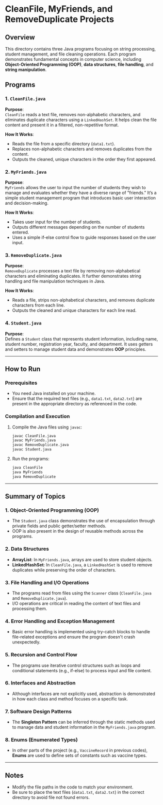 # CleanFile, MyFriends, and RemoveDuplicate Projects

## Overview

This directory contains three Java programs focusing on string processing, student management, and file cleaning operations. Each program demonstrates fundamental concepts in computer science, including **Object-Oriented Programming (OOP)**, **data structures**, **file handling**, and **string manipulation**.

## Programs

### 1. `CleanFile.java`

**Purpose**:  
`CleanFile` reads a text file, removes non-alphabetic characters, and eliminates duplicate characters using a `LinkedHashSet`. It helps clean the file content and present it in a filtered, non-repetitive format.

**How It Works**:
- Reads the file from a specific directory (`data1.txt`).
- Replaces non-alphabetic characters and removes duplicates from the content.
- Outputs the cleaned, unique characters in the order they first appeared.

### 2. `MyFriends.java`

**Purpose**:  
`MyFriends` allows the user to input the number of students they wish to manage and evaluates whether they have a diverse range of "friends." It’s a simple student management program that introduces basic user interaction and decision-making.

**How It Works**:
- Takes user input for the number of students.
- Outputs different messages depending on the number of students entered.
- Uses a simple if-else control flow to guide responses based on the user input.

### 3. `RemoveDuplicate.java`

**Purpose**:  
`RemoveDuplicate` processes a text file by removing non-alphabetical characters and eliminating duplicates. It further demonstrates string handling and file manipulation techniques in Java.

**How It Works**:
- Reads a file, strips non-alphabetical characters, and removes duplicate characters from each line.
- Outputs the cleaned and unique characters for each line read.

### 4. `Student.java`

**Purpose**:  
Defines a `Student` class that represents student information, including name, student number, registration year, faculty, and department. It uses getters and setters to manage student data and demonstrates **OOP** principles.

---

## How to Run

### Prerequisites
- You need Java installed on your machine.
- Ensure that the required text files (e.g., `data1.txt`, `data2.txt`) are present in the appropriate directory as referenced in the code.

### Compilation and Execution
1. Compile the Java files using `javac`:
   ```bash
   javac CleanFile.java
   javac MyFriends.java
   javac RemoveDuplicate.java
   javac Student.java
   ```

2. Run the programs:
   ```bash
   java CleanFile
   java MyFriends
   java RemoveDuplicate
   ```

---

## Summary of Topics

### 1. **Object-Oriented Programming (OOP)**
   - The `Student.java` class demonstrates the use of encapsulation through private fields and public getter/setter methods.
   - OOP is also present in the design of reusable methods across the programs.

### 2. **Data Structures**
   - **ArrayList**: In `MyFriends.java`, arrays are used to store student objects.
   - **LinkedHashSet**: In `CleanFile.java`, a `LinkedHashSet` is used to remove duplicates while preserving the order of characters.

### 3. **File Handling and I/O Operations**
   - The programs read from files using the `Scanner` class (`CleanFile.java` and `RemoveDuplicate.java`).
   - I/O operations are critical in reading the content of text files and processing them.

### 4. **Error Handling and Exception Management**
   - Basic error handling is implemented using try-catch blocks to handle file-related exceptions and ensure the program doesn't crash unexpectedly.

### 5. **Recursion and Control Flow**
   - The programs use iterative control structures such as loops and conditional statements (e.g., if-else) to process input and file content.

### 6. **Interfaces and Abstraction**
   - Although interfaces are not explicitly used, abstraction is demonstrated in how each class and method focuses on a specific task.

### 7. **Software Design Patterns**
   - The **Singleton Pattern** can be inferred through the static methods used to manage data and student information in the `MyFriends.java` program.

### 8. **Enums (Enumerated Types)**
   - In other parts of the project (e.g., `VaccineRecord` in previous codes), **Enums** are used to define sets of constants such as vaccine types.

---

## Notes
- Modify the file paths in the code to match your environment.
- Be sure to place the text files (`data1.txt`, `data2.txt`) in the correct directory to avoid file not found errors.
